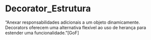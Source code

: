 # Decorator_Estrutura

“Anexar responsabilidades adicionais a um objeto dinamicamente. Decorators oferecem uma alternativa flexível ao uso de herança para estender uma funcionalidade.”[GoF]
